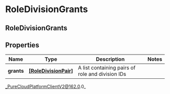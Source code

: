 # RoleDivisionGrants

## RoleDivisionGrants

## Properties

|Name | Type | Description | Notes|
|------------ | ------------- | ------------- | -------------|
| **grants** | [**[RoleDivisionPair]**](RoleDivisionPair) | A list containing pairs of role and division IDs | |



_PureCloudPlatformClientV2@162.0.0_
